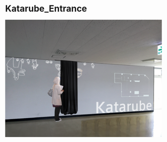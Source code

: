 # Katarube_Entrance

![Katarube_Entrance](https://github.com/Akira-Hayasaka/Katarube_Entrance/raw/master/readmeImgs/entrance_white.png)